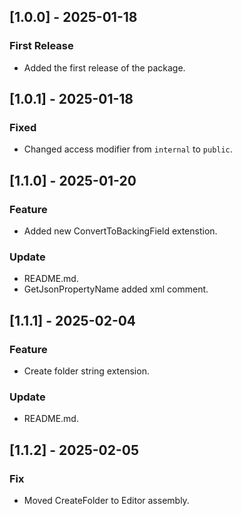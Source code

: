 ## [1.0.0] - 2025-01-18
### First Release
- Added the first release of the package.
## [1.0.1] - 2025-01-18
### Fixed
- Changed access modifier from `internal` to `public`.
## [1.1.0] - 2025-01-20
### Feature
- Added new ConvertToBackingField extenstion.
### Update
- README.md.
- GetJsonPropertyName added xml comment.
## [1.1.1] - 2025-02-04
### Feature
- Create folder string extension.
### Update
- README.md.
## [1.1.2] - 2025-02-05
### Fix
- Moved CreateFolder to Editor assembly.